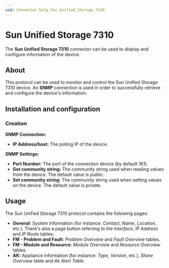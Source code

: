 ```yaml
---
uid: Connector_help_Sun_Unified_Storage_7310
---
```


# Sun Unified Storage 7310

The **Sun Unified Storage 7310** connector can be used to display and configure information of the device.

## About

This protocol can be used to monitor and control the Sun Unified Storage 7310 device. An **SNMP** connection is used in order to successfully retrieve and configure the device's information.

## Installation and configuration

### Creation

**SNMP Connection:**

- **IP Address/host:** The polling IP of the device.

**SNMP Settings:**

- **Port Number:** The port of the connection device (by default *161*).
- **Get community string:** The community string used when reading values from the device. The default value is *public*.
- **Set community string:** The community string used when setting values on the device. The default value is *private*.

## Usage

The Sun Unified Storage 7310 protocol contains the following pages:

- **General:** System Information (for instance: *Contact*, *Name*, *Location*, etc.). There's also a page button referring to the *Interface*, *IP Address* and *IP Route* tables.
- **FM - Problem and Fault:** *Problem Overview* and *Fault Overview* tables.
- **FM - Module and Resource:** *Module Overview* and *Resource Overview* tables.
- **AK:** Appliance information (for instance: *Type*, *Version*, etc.), *Share Overview* table and *Ak Alert Table*.
